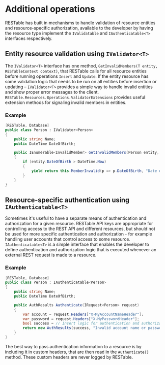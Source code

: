 # Additional operations

RESTable has built in mechanisms to handle validation of resource entities and resource-specific authorization, available to the developer by having the resource type implement the `IValidatable` and `IAuthenticatable<T>` interfaces respectively.

## Entity resource validation using `IValidator<T>`

The `IValidator<T>` interface has one method, `GetInvalidMembers(T entity, RESTableContext context)`, that RESTable calls for all resource entities before running operations `Insert` and `Update`. If the entity resource has some validation logic that needs to be run on all entities before insertion or updating – `IValidator<T>` provides a simple way to handle invalid entities and show proper error messages to the client. `RESTable.Resources.Operations.ValidatorExtensions` provides useful extension methods for signaling invalid members in entities.

### Example

```csharp
[RESTable, Database]
public class Person : IValidator<Person>
{
    public string Name;
    public DateTime DateOfBirth;

    public IEnumerable<InvalidMember> GetInvalidMembers(Person entity, RESTableContext context)
    {
        if (entity.DateOfBirth > DateTime.Now)
        {
            yield return this.MemberInvalid(p => p.DateOfBirth, "Date of birth must be in the past");
        }
    }
}
```

## Resource-specific authentication using `IAuthenticatable<T>`

Sometimes it's useful to have a separate means of authentication and authorization for a given resource. RESTable API keys are appropriate for controlling access to the REST API and different resources, but should not be used for more specific authentication and authorization - for example handling user accounts that control access to some resource. `IAuthenticatable<T>` is a simple interface that enables the developer to define authentication and authorization logic that is executed whenever an external REST request is made to a resource.

### Example

```csharp
[RESTable, Database]
public class Person : IAuthenticatable<Person>
{
    public string Name;
    public DateTime DateOfBirth;

    public AuthResults Authenticate(IRequest<Person> request)
    {
        var account = request.Headers["X-MyAccountNameHeader"];
        var password = request.Headers["X-MyPasswordHeader"];
        bool success = // Insert logic for authentication and authorization here
        return new AuthResults(success, "Invalid account name or password");
    }
}
```

The best way to pass authentication information to a resource is by including it in custom headers, that are then read in the `Authenticate()` method. These custom headers are never logged by RESTable.
